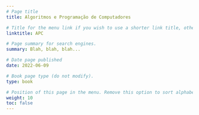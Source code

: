 ```yaml
---
# Page title
title: Algoritmos e Programação de Computadores 

# Title for the menu link if you wish to use a shorter link title, otherwise remove this option.
linktitle: APC

# Page summary for search engines.
summary: Blah, blah, blah...

# Date page published
date: 2022-06-09

# Book page type (do not modify).
type: book

# Position of this page in the menu. Remove this option to sort alphabetically.
weight: 10
toc: false
---
```

